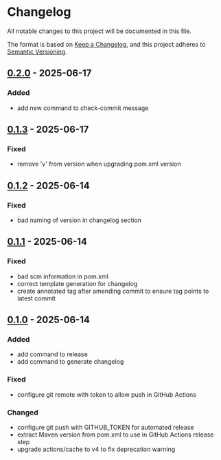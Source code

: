 # Changelog

All notable changes to this project will be documented in this file.

The format is based on [Keep a Changelog](https://keepachangelog.com/en/1.1.0/),
and this project adheres to [Semantic Versioning](https://semver.org/spec/v2.0.0.html).

## [0.2.0] - 2025-06-17

### Added

- add new command to check-commit message

## [0.1.3] - 2025-06-17

### Fixed

- remove 'v' from version when upgrading pom.xml version

## [0.1.2] - 2025-06-14

### Fixed

- bad naming of version in changelog section

## [0.1.1] - 2025-06-14

### Fixed

- bad scm information in pom.xml
- correct template generation for changelog
- create annotated tag after amending commit to ensure tag points to latest commit

## [0.1.0] - 2025-06-14

### Added

- add command to release
- add command to generate changelog

### Fixed

- configure git remote with token to allow push in GitHub Actions

### Changed

- configure git push with GITHUB_TOKEN for automated release
- extract Maven version from pom.xml to use in GitHub Actions release step
- upgrade actions/cache to v4 to fix deprecation warning


[0.2.0]: https://github.com/Zorin95670/semantic-version/compare/v0.1.3...v0.2.0
[0.1.3]: https://github.com/Zorin95670/semantic-version/compare/v0.1.2...v0.1.3
[0.1.2]: https://github.com/Zorin95670/semantic-version/compare/v0.1.1...v0.1.2
[0.1.1]: https://github.com/Zorin95670/semantic-version/compare/v0.1.0...v0.1.1
[0.1.0]: https://github.com/Zorin95670/semantic-version/releases/tag/v0.1.0
